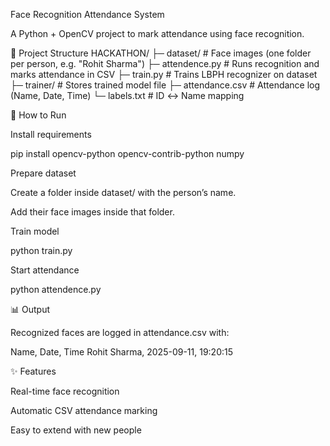 Face Recognition Attendance System

A Python + OpenCV project to mark attendance using face recognition.

📂 Project Structure
HACKATHON/
├─ dataset/              # Face images (one folder per person, e.g. "Rohit Sharma")
├─ attendence.py         # Runs recognition and marks attendance in CSV
├─ train.py              # Trains LBPH recognizer on dataset
├─ trainer/              # Stores trained model file
├─ attendance.csv        # Attendance log (Name, Date, Time)
└─ labels.txt            # ID ↔ Name mapping

🚀 How to Run

Install requirements

pip install opencv-python opencv-contrib-python numpy


Prepare dataset

Create a folder inside dataset/ with the person’s name.

Add their face images inside that folder.

Train model

python train.py


Start attendance

python attendence.py

📊 Output

Recognized faces are logged in attendance.csv with:

Name, Date, Time
Rohit Sharma, 2025-09-11, 19:20:15

✨ Features

Real-time face recognition

Automatic CSV attendance marking

Easy to extend with new people
